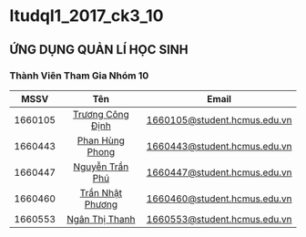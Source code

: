 # ltudql1_2017_ck3_10
## ỨNG DỤNG QUẢN LÍ HỌC SINH
### Thành Viên Tham Gia Nhóm 10
| MSSV         | Tên                                                                 | Email                        |
| -------------|:-------------------------------------------------------------------:| :---------------------------:|
| 1660105      | [Trương Công Định](https://www.facebook.com/dinh.truong98)          | 1660105@student.hcmus.edu.vn |
| 1660443      | [Phan Hùng Phong](https://www.facebook.com/hungphongMG)             | 1660443@student.hcmus.edu.vn |
| 1660447      | [Nguyễn Trần Phú](https://www.facebook.com/WTFnhincailozWTF)        | 1660447@student.hcmus.edu.vn |
| 1660460      | [Trần Nhật Phương](https://www.facebook.com/nhatphuong.tran.5)      | 1660460@student.hcmus.edu.vn |
| 1660553      | [Ngân Thị Thanh](https://www.facebook.com/thanhthanh.ngan.14)       | 1660553@student.hcmus.edu.vn |

